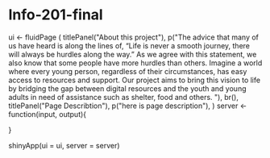 # Info-201-final
ui <- fluidPage (
  titlePanel("About this project"),
  p("The advice that many of us have heard is along the lines of, “Life is never a smooth journey, there will always be hurdles along the way.” As we agree with this statement, we also know that some people have more hurdles than others.
  Imagine a world where every young person, regardless of their circumstances, has easy access to resources and support. Our project aims to bring this vision to life by bridging the gap between digital resources and the youth and young adults    in need of assistance such as shelter, food and others. "),
  br(),
  titlePanel("Page Describtion"),
  p("here is page description"),
)
server <- function(input, output){
  
}

shinyApp(ui = ui, server = server)
